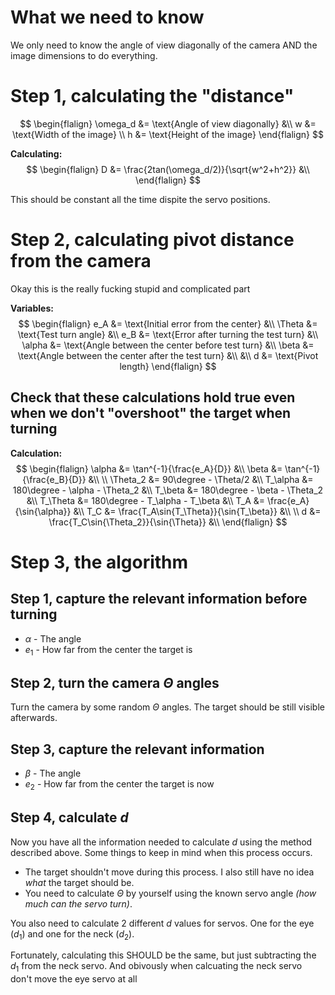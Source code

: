 # What we need to know

We only need to know the angle of view diagonally of the camera AND the image dimensions to do everything.

# Step 1, calculating the "distance"

$$
\begin{flalign} 
\omega_d &= \text{Angle of view diagonally} &\\
w &= \text{Width of the image} \\
h &= \text{Height of the image} 
\end{flalign}
$$

**Calculating:**
$$
\begin{flalign}
D &= \frac{2tan(\omega_d/2)}{\sqrt{w^2+h^2}} &\\
\end{flalign}
$$

This should be constant all the time dispite the servo positions.

# Step 2, calculating pivot distance from the camera

Okay this is the really fucking stupid and complicated part

**Variables:**
$$
\begin{flalign}
e_A &= \text{Initial error from the center} &\\
\Theta &= \text{Test turn angle} &\\
e_B &= \text{Error after turning the test turn} &\\
\alpha &= \text{Angle between the center before test turn} &\\
\beta &= \text{Angle between the center after the test turn} &\\
&\\
d &= \text{Pivot length}
\end{flalign}
$$
## Check that these calculations hold true even when we don't "overshoot" the target when turning
**Calculation:**
$$
\begin{flalign}
\alpha &= \tan^{-1}{\frac{e_A}{D}} &\\
\beta &= \tan^{-1}{\frac{e_B}{D}} &\\
\\
\Theta_2 &= 90\degree - \Theta/2 &\\
T_\alpha &= 180\degree - \alpha - \Theta_2 &\\
T_\beta &= 180\degree - \beta - \Theta_2 &\\
T_\Theta &= 180\degree - T_\alpha - T_\beta &\\
T_A &= \frac{e_A}{\sin{\alpha}} &\\
T_C &= \frac{T_A\sin{T_\Theta}}{\sin{T_\beta}} &\\
\\
d &= \frac{T_C\sin{\Theta_2}}{\sin{\Theta}} &\\
\end{flalign}
$$

# Step 3, the algorithm

## Step 1, capture the relevant information before turning

- $\alpha$ - The angle
- $e_1$ - How far from the center the target is 

## Step 2, turn the camera $\Theta$ angles

Turn the camera by some random $\Theta$ angles. The target should be still visible afterwards.

## Step 3, capture the relevant information

- $\beta$ - The angle
- $e_2$ - How far from the center the target is now

## Step 4, calculate $d$

Now you have all the information needed to calculate $d$ using the method described above. Some things to keep in mind when this process occurs.

- The target shouldn't move during this process. I also still have no idea *what* the target should be.
- You need to calculate $\Theta$ by yourself using the known servo angle *(how much can the servo turn)*.

You also need to calculate 2 different $d$ values for servos. One for the eye ($d_1$) and one for the neck ($d_2$).

Fortunately, calculating this SHOULD be the same, but just subtracting the $d_1$ from the neck servo. And obivously when calcuating the neck servo don't move the eye servo at all
